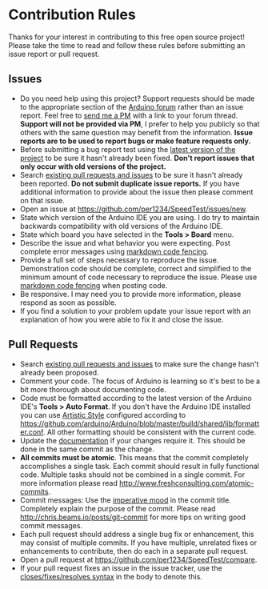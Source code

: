 # Contribution Rules
Thanks for your interest in contributing to this free open source project! Please take the time to read and follow these rules before submitting an issue report or pull request.

## Issues
- Do you need help using this project? Support requests should be made to the appropriate section of the [Arduino forum](http://forum.arduino.cc) rather than an issue report. Feel free to [send me a PM](http://forum.arduino.cc/index.php?action=pm;sa=send;u=224903) with a link to your forum thread. **Support will not be provided via PM**, I prefer to help you publicly so that others with the same question may benefit from the information. **Issue reports are to be used to report bugs or make feature requests only.**
- Before submitting a bug report test using the [latest version of the project](https://github.com/per1234/SpeedTest/archive/master.zip) to be sure it hasn't already been fixed. **Don't report issues that only occur with old versions of the project.**
- Search [existing pull requests and issues](https://github.com/per1234/SpeedTest/issues?q=) to be sure it hasn't already been reported. **Do not submit duplicate issue reports.** If you have additional information to provide about the issue then please comment on that issue.
- Open an issue at https://github.com/per1234/SpeedTest/issues/new.
- State which version of the Arduino IDE you are using. I do try to maintain backwards compatibility with old versions of the Arduino IDE.
- State which board you have selected in the **Tools > Board** menu.
- Describe the issue and what behavior you were expecting. Post complete error messages using [markdown code fencing](https://guides.github.com/features/mastering-markdown/#examples).
- Provide a full set of steps necessary to reproduce the issue. Demonstration code should be complete, correct and simplified to the minimum amount of code necessary to reproduce the issue. Please use [markdown code fencing](https://guides.github.com/features/mastering-markdown/#examples) when posting code.
- Be responsive. I may need you to provide more information, please respond as soon as possible.
- If you find a solution to your problem update your issue report with an explanation of how you were able to fix it and close the issue.

## Pull Requests
- Search [existing pull requests and issues](https://github.com/per1234/SpeedTest/pulls?q=) to make sure the change hasn't already been proposed.
- Comment your code. The focus of Arduino is learning so it's best to be a bit more thorough about documenting code.
- Code must be formatted according to the latest version of the Arduino IDE's **Tools > Auto Format**. If you don't have the Arduino IDE installed you can use [Artistic Style](http://astyle.sourceforge.net) configured according to https://github.com/arduino/Arduino/blob/master/build/shared/lib/formatter.conf. All other formatting should be consistent with the current code.
- Update the [documentation](https://github.com/per1234/SpeedTest/blob/master/README.md) if your changes require it. This should be done in the same commit as the change.
- **All commits must be atomic**. This means that the commit completely accomplishes a single task. Each commit should result in fully functional code. Multiple tasks should not be combined in a single commit. For more information please read http://www.freshconsulting.com/atomic-commits.
- Commit messages: Use the [imperative mood](http://chris.beams.io/posts/git-commit/#imperative) in the commit title. Completely explain the purpose of the commit. Please read http://chris.beams.io/posts/git-commit for more tips on writing good commit messages.
- Each pull request should address a single bug fix or enhancement, this may consist of multiple commits. If you have multiple, unrelated fixes or enhancements to contribute, then do each in a separate pull request.
- Open a pull request at https://github.com/per1234/SpeedTest/compare.
- If your pull request fixes an issue in the issue tracker, use the [closes/fixes/resolves syntax](https://help.github.com/articles/closing-issues-via-commit-messages) in the body to denote this.
